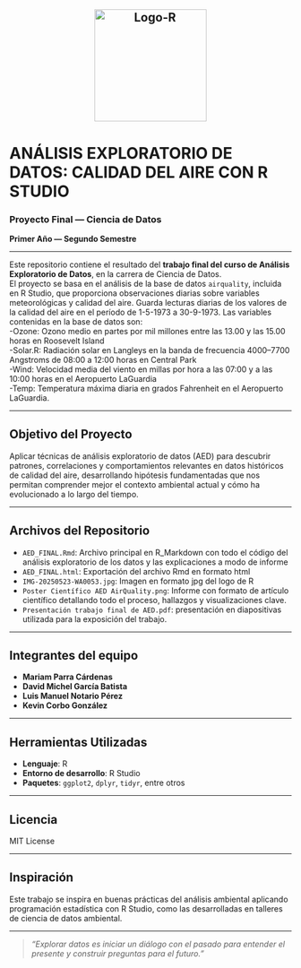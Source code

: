 <h2 align="center">
    <img alt="Logo-R" src="https://adamslab.nl/wp-content/uploads/2019/04/R_logo.svg_.png" width="200px" height="200px" />
  
# ANÁLISIS EXPLORATORIO DE DATOS: CALIDAD DEL AIRE CON R STUDIO

### Proyecto Final — Ciencia de Datos  
**Primer Año — Segundo Semestre**

---

Este repositorio contiene el resultado del **trabajo final del curso de Análisis Exploratorio de Datos**, en la carrera de Ciencia de Datos.  
El proyecto se basa en el análisis de la base de datos `airquality`, incluida en R Studio, que proporciona observaciones diarias sobre variables meteorológicas y calidad del aire.
Guarda lecturas diarias de los valores de la calidad del aire en el período de 1-5-1973 a 30-9-1973. Las variables contenidas en la base de datos son:  
-Ozone: Ozono medio en partes por mil millones entre las 13.00 y las 15.00 horas en Roosevelt Island  
-Solar.R: Radiación solar en Langleys en la banda de frecuencia 4000–7700 Angstroms de 08:00 a 12:00 horas en Central Park  
-Wind: Velocidad media del viento en millas por hora a las 07:00 y a las 10:00 horas en el Aeropuerto LaGuardia  
-Temp: Temperatura máxima diaria en grados Fahrenheit en el Aeropuerto LaGuardia.

---

## **Objetivo del Proyecto**

Aplicar técnicas de análisis exploratorio de datos (AED) para descubrir patrones, correlaciones y comportamientos relevantes en datos históricos de calidad del aire, desarrollando hipótesis fundamentadas que nos permitan comprender mejor el contexto ambiental actual y cómo ha evolucionado a lo largo del tiempo.

---

## **Archivos del Repositorio**

- `AED_FINAL.Rmd`: Archivo principal en R_Markdown con todo el código del análisis exploratorio de los datos y las explicaciones a modo de informe 
- `AED_FINAL.html`: Exportación del archivo Rmd en formato html
- `IMG-20250523-WA0053.jpg`: Imagen en formato jpg del logo de R
- `Poster Científico AED AirQuality.png`: Informe con formato de artículo científico detallando todo el proceso, hallazgos y visualizaciones clave.
- `Presentación trabajo final de AED.pdf`: presentación en diapositivas utilizada para la exposición del trabajo.

---

## **Integrantes del equipo**

- **Mariam Parra Cárdenas**  
- **David Michel García Batista**  
- **Luis Manuel Notario Pérez**  
- **Kevin Corbo González**

---

## **Herramientas Utilizadas**

- **Lenguaje**: R  
- **Entorno de desarrollo**: R Studio  
- **Paquetes**: `ggplot2`, `dplyr`, `tidyr`, entre otros

---

## **Licencia**

MIT License

---

## **Inspiración**

Este trabajo se inspira en buenas prácticas del análisis ambiental aplicando programación estadística con R Studio, como las desarrolladas en talleres de ciencia de datos ambiental.

---

> *“Explorar datos es iniciar un diálogo con el pasado para entender el presente y construir preguntas para el futuro.”*
